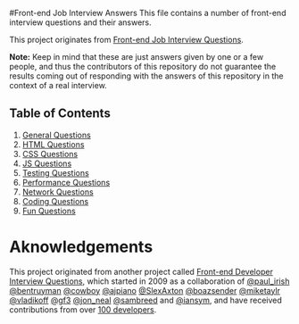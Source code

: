 #Front-end Job Interview Answers
This file contains a number of front-end interview questions and their answers.

This project originates from [Front-end Job Interview Questions](https://github.com/h5bp/Front-end-Developer-Interview-Questions).

**Note:** Keep in mind that these are just answers given by one or a few people, and thus the contributors of this repository do not guarantee the results coming out of responding with the answers of this repository in the context of a real interview.

## Table of Contents

  1. [General Questions](https://github.com/MichelML/Front-End-Interview-Answers/blob/master/blob/master/general.md)
  1. [HTML Questions](https://github.com/MichelML/Front-End-Interview-Answers/blob/master/html.md)
  1. [CSS Questions](https://github.com/MichelML/Front-End-Interview-Answers/blob/master/css.md)
  1. [JS Questions](https://github.com/MichelML/Front-End-Interview-Answers/blob/master/javascript.md)
  1. [Testing Questions](https://github.com/MichelML/Front-End-Interview-Answers/blob/master/testing.md)
  1. [Performance Questions](https://github.com/MichelML/Front-End-Interview-Answers/blob/master/performance.md)
  1. [Network Questions](https://github.com/MichelML/Front-End-Interview-Answers/blob/master/network.md)
  1. [Coding Questions](https://github.com/MichelML/Front-End-Interview-Answers/blob/master/coding.md)
  1. [Fun Questions](https://github.com/MichelML/Front-End-Interview-Answers/blob/master/fun.md)

# Aknowledgements

This project originated from another project called [Front-end Developer Interview Questions](https://github.com/h5bp/Front-end-Developer-Interview-Questions), which started in 2009 as a collaboration of [@paul_irish](https://twitter.com/paul_irish) [@bentruyman](https://twitter.com/bentruyman) [@cowboy](https://twitter.com/cowboy) [@ajpiano](https://twitter.com/ajpiano)  [@SlexAxton](https://twitter.com/slexaxton) [@boazsender](https://twitter.com/boazsender) [@miketaylr](https://twitter.com/miketaylr) [@vladikoff](https://twitter.com/vladikoff) [@gf3](https://twitter.com/gf3) [@jon_neal](https://twitter.com/jon_neal) [@sambreed](https://twitter.com/sambreed) and [@iansym](https://twitter.com/iansym), and have received contributions from over [100 developers](https://github.com/h5bp/Front-end-Developer-Interview-Questions/graphs/contributors).
